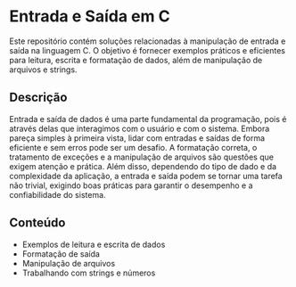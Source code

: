 # Entrada e Saída em C

Este repositório contém soluções relacionadas à manipulação de entrada e saída na linguagem C. O objetivo é fornecer exemplos práticos e eficientes para leitura, escrita e formatação de dados, além de manipulação de arquivos e strings.

## Descrição

Entrada e saída de dados é uma parte fundamental da programação, pois é através delas que interagimos com o usuário e com o sistema. Embora pareça simples à primeira vista, lidar com entradas e saídas de forma eficiente e sem erros pode ser um desafio. A formatação correta, o tratamento de exceções e a manipulação de arquivos são questões que exigem atenção e prática. Além disso, dependendo do tipo de dado e da complexidade da aplicação, a entrada e saída podem se tornar uma tarefa não trivial, exigindo boas práticas para garantir o desempenho e a confiabilidade do sistema.

## Conteúdo

- Exemplos de leitura e escrita de dados
- Formatação de saída
- Manipulação de arquivos
- Trabalhando com strings e números
